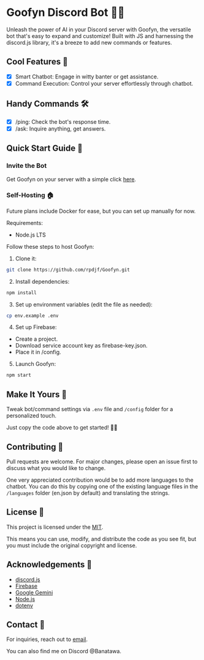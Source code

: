 # Goofyn Discord Bot 🤖✨
Unleash the power of AI in your Discord server with Goofyn, the versatile bot that's easy to expand and customize! Built with JS and harnessing the discord.js library, it's a breeze to add new commands or features.

## Cool Features 🚀
- [x] Smart Chatbot: Engage in witty banter or get assistance.
- [x] Command Execution: Control your server effortlessly through chatbot.

## Handy Commands 🛠️
- [x] /ping: Check the bot's response time.
- [x] /ask: Inquire anything, get answers.

## Quick Start Guide 🏁
### Invite the Bot
Get Goofyn on your server with a simple click [here](https://discord.com/oauth2/authorize?client_id=1251221585981997126).

### Self-Hosting 🏠
Future plans include Docker for ease, but you can set up manually for now.

Requirements:
- Node.js LTS

Follow these steps to host Goofyn:
1. Clone it:
```bash
git clone https://github.com/rpdjf/Goofyn.git
```
2. Install dependencies:
```bash
npm install
```
3. Set up environment variables (edit the file as needed):
```bash
cp env.example .env
```
4. Set up Firebase:
- Create a project.
- Download service account key as firebase-key.json.
- Place it in /config.
5. Launch Goofyn:
```bash
npm start
```

## Make It Yours 🎨
Tweak bot/command settings via ``.env`` file and ``/config`` folder for a personalized touch.

Just copy the code above to get started! 🎈👾

## Contributing 🤝
Pull requests are welcome. For major changes, please open an issue first to discuss what you would like to change.

One very appreciated contribution would be to add more languages to the chatbot. You can do this by copying one of the existing language files in the ``/languages`` folder (en.json by default) and translating the strings.

## License 📝
This project is licensed under the [MIT](https://github.com/RPDJF/Goofyn/blob/main/LICENCE.md).

This means you can use, modify, and distribute the code as you see fit, but you must include the original copyright and license.

## Acknowledgements 🙏
- [discord.js](https://discord.js.org)
- [Firebase](https://firebase.google.com)
- [Google Gemini](https://ai.google.dev)
- [Node.js](https://nodejs.org)
- [dotenv](https://www.npmjs.com/package/dotenv)

## Contact 📧
For inquiries, reach out to [email](mailto:contact@ruinfo.ch).

You can also find me on Discord @Banatawa.